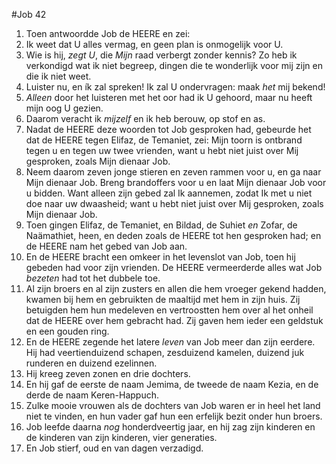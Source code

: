 #Job 42
1. Toen antwoordde Job de HEERE en zei: 
2. Ik weet dat U alles vermag, en geen plan is onmogelijk voor U. 
3. Wie is hij, *zegt U*, die *Mijn* raad verbergt zonder kennis? Zo heb ik verkondigd wat ik niet begreep, dingen die te wonderlijk voor mij zijn en die ik niet weet. 
4. Luister nu, en ík zal spreken! Ik zal U ondervragen: maak *het* mij bekend! 
5. *Alleen* door het luisteren met het oor had ik U gehoord, maar nu heeft mijn oog U gezien. 
6. Daarom veracht ik *mijzelf* en ik heb berouw, op stof en as.
7. Nadat de HEERE deze woorden tot Job gesproken had, gebeurde het dat de HEERE tegen Elifaz, de Temaniet, zei: Mijn toorn is ontbrand tegen u en tegen uw twee vrienden, want u hebt niet juist over Mij gesproken, zoals Mijn dienaar Job.
8. Neem daarom zeven jonge stieren en zeven rammen voor u, en ga naar Mijn dienaar Job. Breng brandoffers voor u en laat Mijn dienaar Job voor u bidden. Want alleen zijn gebed zal Ik aannemen, zodat Ik met u niet doe naar uw dwaasheid; want u hebt niet juist over Mij gesproken, zoals Mijn dienaar Job.
9. Toen gingen Elifaz, de Temaniet, en Bildad, de Suhiet *en* Zofar, de Naämathiet, heen, en deden zoals de HEERE tot hen gesproken had; en de HEERE nam het gebed van Job aan.
10. En de HEERE bracht een omkeer in het levenslot van Job, toen hij gebeden had voor zijn vrienden. De HEERE vermeerderde alles wat Job *bezeten* had tot het dubbele toe.
11. Al zijn broers en al zijn zusters en allen die hem vroeger gekend hadden, kwamen bij hem en gebruikten de maaltijd met hem in zijn huis. Zij betuigden hem hun medeleven en vertroostten hem over al het onheil dat de HEERE over hem gebracht had. Zij gaven hem ieder een geldstuk en een gouden ring.
12. En de HEERE zegende het latere *leven* van Job meer dan zijn eerdere. Hij had veertienduizend schapen, zesduizend kamelen, duizend juk runderen en duizend ezelinnen.
13. Hij kreeg zeven zonen en drie dochters.
14. En hij gaf de eerste de naam Jemima, de tweede de naam Kezia, en de derde de naam Keren-Happuch.
15. Zulke mooie vrouwen als de dochters van Job waren er in heel het land niet te vinden, en hun vader gaf hun een erfelijk bezit onder hun broers.
16. Job leefde daarna *nog* honderdveertig jaar, en hij zag zijn kinderen en de kinderen van zijn kinderen, vier generaties.
17. En Job stierf, oud en van dagen verzadigd.
